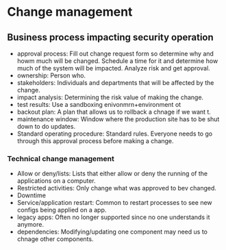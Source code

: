 # Change management


## Business process impacting security operation

- approval process: Fill out change request form so determine why and howm much will be changed. Schedule a time for it and determine how much of the system will be impacted. Analyze risk and get approval.
- ownership: Person who.
- stakeholders: Individuals and departments that will be affected by the change.
- impact analysis: Determining the risk value of making the change.
- test results: Use a sandboxing enivonmrn+environment ot
- backout plan: A plan that allows us to rollback a chnage if we want t.
- maintenance window: Window where the production site has to be shut down to do updates.
- Standard operating procedure: Standard rules. Everyone needs to go through this approval process before making a change.

### Technical change management

- Allow or deny/lists: Lists that either allow or deny the running of the applications on a computer.
- Restricted activities: Only change what was approved to bev changed.
- Downtime
- Service/application restart: Common to restart processes to see new configs being applied on a app.
- legacy apps: Often no longer supported since no one understands it anymore.
- dependencies: Modifying/updating one component may need us to chnage other components. 